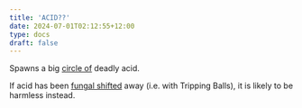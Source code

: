 ```yaml
---
title: 'ACID??'
date: 2024-07-01T02:12:55+12:00
type: docs
draft: false
---
```


Spawns a big [circle of](https://noita.wiki.gg/wiki/Circle_of_%28Material%29) deadly acid.

If acid has been [fungal shifted](https://noita.wiki.gg/wiki/Fungal_Reality_Shift) away (i.e. with Tripping Balls), it is likely to be harmless instead.
